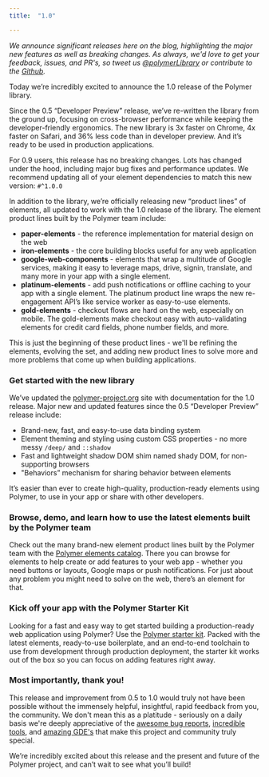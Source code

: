 ```yaml
---
title:  "1.0"

---
```

_We announce significant releases here on the blog, highlighting the major new features as well as breaking changes. As always, we'd love to get your feedback, issues, and PR's, so tweet us [@polymerLibrary](https://twitter.com/polymerLibrary) or contribute to the [Github](https://github.com/Polymer)._

Today we’re incredibly excited to announce the 1.0 release of the Polymer library.

Since the 0.5 “Developer Preview” release, we’ve re-written the library from the ground up, focusing on cross-browser performance while keeping the developer-friendly ergonomics. The new library is 3x faster on Chrome, 4x faster on Safari, and 36% less code than in developer preview. And it’s ready to be used in production applications.

For 0.9 users, this release has no breaking changes. Lots has changed under the hood, including major bug fixes and performance updates. We recommend updating all of your element dependencies to match this new version: `#^1.0.0`

In addition to the library, we’re officially releasing new “product lines” of elements, all updated to work with the 1.0 release of the library. The element product lines built by the Polymer team include:

* **paper-elements** - the reference implementation for material design on the web
* **iron-elements** - the core building blocks useful for any web application
* **google-web-components** - elements that wrap a multitude of Google services, making it easy to leverage maps, drive, signin, translate, and many more in your app with a single element.
* **platinum-elements** - add push notifications or offline caching to your app with a single element. The platinum product line wraps the new re-engagement API’s like service worker as easy-to-use elements.
* **gold-elements** - checkout flows are hard on the web, especially on mobile. The gold-elements make checkout easy with auto-validating elements for credit card fields, phone number fields, and more.

This is just the beginning of these product lines - we'll be refining the elements, evolving the set, and adding new product lines to solve more and more problems that come up when building applications.

### Get started with the new library

We’ve updated the [polymer-project.org](https://www.polymer-project.org) site with documentation for the 1.0 release. Major new and updated features since the 0.5 “Developer Preview” release include:

* Brand-new, fast, and easy-to-use data binding system
* Element theming and styling using custom CSS properties - no more messy `/deep/` and `::shadow`
* Fast and lightweight shadow DOM shim named shady DOM, for non-supporting browsers
* "Behaviors” mechanism for sharing behavior between elements

It’s easier than ever to create high-quality, production-ready elements using Polymer, to use in your app or share with other developers.

### Browse, demo, and learn how to use the latest elements built by the Polymer team

Check out the many brand-new element product lines built by the Polymer team with the [Polymer elements catalog](https://elements.polymer-project.org). There you can browse for elements to help create or add features to your web app - whether you need buttons or layouts, Google maps or push notifications. For just about any problem you might need to solve on the web, there’s an element for that.

### Kick off your app with the Polymer Starter Kit

Looking for a fast and easy way to get started building a production-ready web application using Polymer? Use the [Polymer starter kit](https://github.com/polymerelements/polymer-starter-kit). Packed with the latest elements, ready-to-use boilerplate, and an end-to-end toolchain to use from development through production deployment, the starter kit works out of the box so you can focus on adding features right away.

### Most importantly, thank you!

This release and improvement from 0.5 to 1.0 would truly not have been possible without the immensely helpful, insightful, rapid feedback from you, the community. We don't mean this as a platitude - seriously on a daily basis we're deeply appreciative of the [awesome bug reports](https://github.com/webcomponents/webcomponentsjs/issues/299), [incredible tools](http://chuckh.github.io/road-to-polymer/), and [amazing GDE's](https://plus.sandbox.google.com/+ErikIsaksen/posts/BcBFZvdxLhs) that make this project and community truly special.

We’re incredibly excited about this release and the present and future of the Polymer project, and can’t wait to see what you’ll build!
